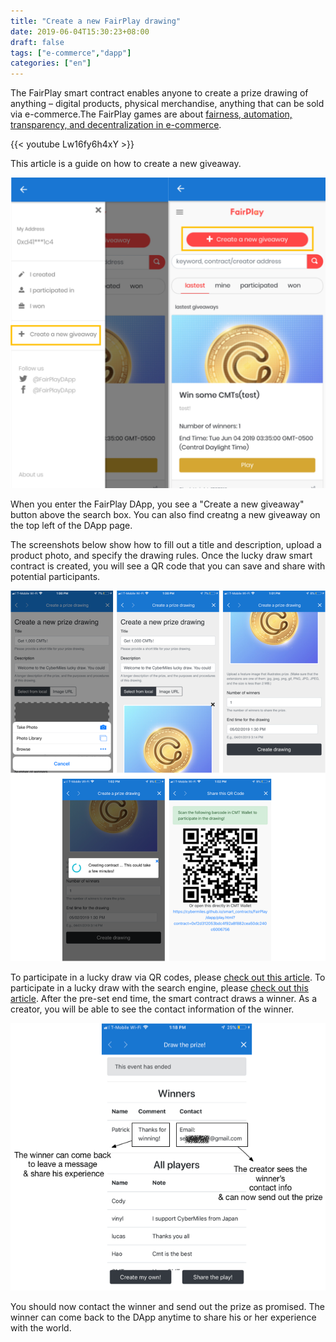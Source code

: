 ```yaml
---
title: "Create a new FairPlay drawing"
date: 2019-06-04T15:30:23+08:00
draft: false
tags: ["e-commerce","dapp"] 
categories: ["en"] 
---
```


The FairPlay smart contract enables anyone to create a prize drawing of anything – digital products, physical merchandise, anything that can be sold via e-commerce.The FairPlay games are about [fairness, automation, transparency, and decentralization in e-commerce](https://blog.cybermiles.io/post/20190604-fairplay-en/).

{{< youtube Lw16fy6h4xY >}}

This article is a guide on how to create a new giveaway.

![](/images/20190604-fairplay-04.png)

When you enter the FairPlay DApp, you see a "Create a new giveaway" button above the search box. You can also find creatng a new giveaway on the top left of the DApp page.

The screenshots below show how to fill out a title and description, upload a product photo, and specify the drawing rules. Once the lucky draw smart contract is created, you will see a QR code that you can save and share with potential participants.

![](/images/20190502-fairplay-04.png)


To participate in a lucky draw via QR codes, please [check out this article](https://blog.cybermiles.io/post/20190604-fairplay1-player-en/). To participate in a lucky draw with the search engine, please [check out this article](https://blog.cybermiles.io/post/20190604-fairplay2-player-en/). After the pre-set end time, the smart contract draws a winner. As a creator, you will be able to see the contact information of the winner.

![](/images/20190502-fairplay-05.png) 

You should now contact the winner and send out the prize as promised. The winner can come back to the DApp anytime to share his or her experience with the world.

